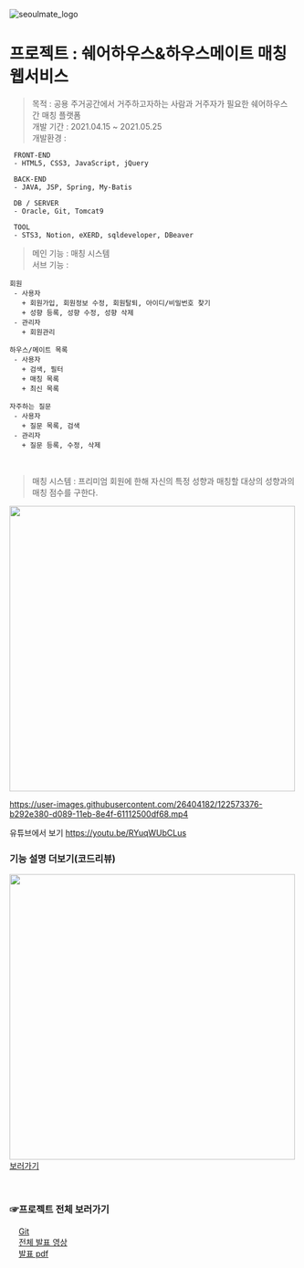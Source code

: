 ![seoulmate_logo](https://user-images.githubusercontent.com/26404182/122573257-8b3c1680-d089-11eb-8434-2e61e29a34f1.png)
# 프로젝트 : 쉐어하우스&하우스메이트 매칭 웹서비스
> 목적 : 공용 주거공간에서 거주하고자하는 사람과 거주자가 필요한 쉐어하우스 간 매칭 플랫폼   
> 개발 기간 : 2021.04.15 ~ 2021.05.25   
> 개발환경 : 
```
 FRONT-END
 - HTML5, CSS3, JavaScript, jQuery
 
 BACK-END
 - JAVA, JSP, Spring, My-Batis

 DB / SERVER
 - Oracle, Git, Tomcat9

 TOOL
 - STS3, Notion, eXERD, sqldeveloper, DBeaver
```
> 메인 기능 : 매칭 시스템   
> 서브 기능 : 
```
회원
 - 사용자
   + 회원가입, 회원정보 수정, 회원탈퇴, 아이디/비밀번호 찾기
   + 성향 등록, 성향 수정, 성향 삭제
 - 관리자
   + 회원관리
  
하우스/메이트 목록
 - 사용자
   + 검색, 필터
   + 매칭 목록
   + 최신 목록
  
자주하는 질문
 - 사용자
   + 질문 목록, 검색
 - 관리자
   + 질문 등록, 수정, 삭제
```
<br/>

> 매칭 시스템
: 프리미엄 회원에 한해 자신의 특정 성향과 매칭할 대상의 성향과의 매칭 점수를 구한다.   

<img src="https://user-images.githubusercontent.com/26404182/122633588-5c1eb700-d114-11eb-9b55-b8a7500dd3c5.png" height="500px"/>

<br/>

https://user-images.githubusercontent.com/26404182/122573376-b292e380-d089-11eb-8e4f-61112500df68.mp4

유튜브에서 보기 <a href="https://youtu.be/RYuqWUbCLus">https://youtu.be/RYuqWUbCLus</a>

### 기능 설명 더보기(코드리뷰)
<a href="https://www.notion.so/abcdqwer/SEOULMATE-fcb5483b09e0418699e373c0f7027de1"><img src="https://user-images.githubusercontent.com/26404182/122635357-5fb73b80-d11e-11eb-8594-7f031e19c6ed.png" width="500px"/><br/>보러가기</a>

<br/>

### ☞프로젝트 전체 보러가기
 <a href="https://github.com/ndamiz/SeoulMate"><img src="https://user-images.githubusercontent.com/26404182/122634266-2380dc80-d118-11eb-96e4-ec5b60997d39.png" height="16px"/>Git</a><br/>
 <a href="https://www.youtube.com/watch?v=jKCMvFVKejo"><img src="https://user-images.githubusercontent.com/26404182/122664484-ac614c00-d1dc-11eb-80c6-fdad21a4b924.png" height="16px"/>전체 발표 영상</a><br/>
 <a href="https://github.com/0905cjw/SeoulMate/blob/main/%EC%84%9C%EC%9A%B8%EB%A9%94%EC%9D%B4%ED%8A%B8_%ED%8F%AC%ED%8A%B8%ED%8F%B4%EB%A6%AC%EC%98%A4_%EB%B0%9C%ED%91%9C%EC%9A%A9.pdf"><img src="https://user-images.githubusercontent.com/26404182/127009648-ba1d330b-8ecf-4e48-ad6c-24012d0d9553.png" height="16px"/>발표 pdf</a>
